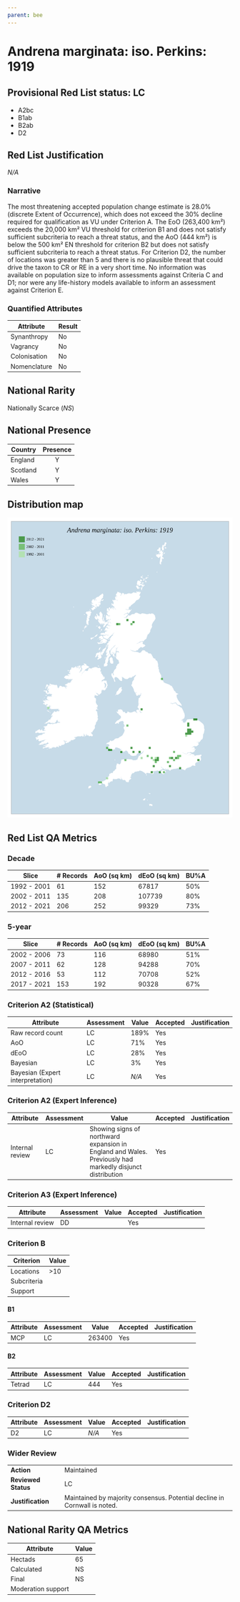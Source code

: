 ```yaml
---
parent: bee
---
```


# Andrena marginata: iso. Perkins: 1919

## Provisional Red List status: LC
- A2bc
- B1ab
- B2ab
- D2

## Red List Justification
*N/A*

### Narrative


The most threatening accepted population change estimate is 28.0% (discrete Extent of Occurrence), which does not exceed the 30% decline required for qualification as VU under Criterion A. The EoO (263,400 km²) exceeds the 20,000 km² VU threshold for criterion B1 and does not satisfy sufficient subcriteria to reach a threat status, and the AoO (444 km²) is below the 500 km² EN threshold for criterion B2 but does not satisfy sufficient subcriteria to reach a threat status. For Criterion D2, the number of locations was greater than 5 and there is no plausible threat that could drive the taxon to CR or RE in a very short time. No information was available on population size to inform assessments against Criteria C and D1; nor were any life-history models available to inform an assessment against Criterion E.

### Quantified Attributes
|Attribute|Result|
|---|---|
|Synanthropy|No|
|Vagrancy|No|
|Colonisation|No|
|Nomenclature|No|


## National Rarity
Nationally Scarce (*NS*)

## National Presence
|Country|Presence
|---|:-:|
|England|Y|
|Scotland|Y|
|Wales|Y|


## Distribution map
![](../map/50.svg)

## Red List QA Metrics
### Decade
| Slice | # Records | AoO (sq km) | dEoO (sq km) |BU%A |
|---|---|---|---|---|
|1992 - 2001|61|152|67817|50%|
|2002 - 2011|135|208|107739|80%|
|2012 - 2021|206|252|99329|73%|

### 5-year
| Slice | # Records | AoO (sq km) | dEoO (sq km) |BU%A |
|---|---|---|---|---|
|2002 - 2006|73|116|68980|51%|
|2007 - 2011|62|128|94288|70%|
|2012 - 2016|53|112|70708|52%|
|2017 - 2021|153|192|90328|67%|

### Criterion A2 (Statistical)
|Attribute|Assessment|Value|Accepted|Justification
|---|---|---|---|---|
|Raw record count|LC|189%|Yes||
|AoO|LC|71%|Yes||
|dEoO|LC|28%|Yes||
|Bayesian|LC|3%|Yes||
|Bayesian (Expert interpretation)|LC|*N/A*|Yes||

### Criterion A2 (Expert Inference)
|Attribute|Assessment|Value|Accepted|Justification
|---|---|---|---|---|
|Internal review|LC|Showing signs of northward expansion in England and Wales. Previously had markedly disjunct distribution|Yes||

### Criterion A3 (Expert Inference)
|Attribute|Assessment|Value|Accepted|Justification
|---|---|---|---|---|
|Internal review|DD||Yes||

### Criterion B
|Criterion| Value|
|---|---|
|Locations|>10|
|Subcriteria||
|Support||

#### B1
|Attribute|Assessment|Value|Accepted|Justification
|---|---|---|---|---|
|MCP|LC|263400|Yes||

#### B2
|Attribute|Assessment|Value|Accepted|Justification
|---|---|---|---|---|
|Tetrad|LC|444|Yes||

### Criterion D2
|Attribute|Assessment|Value|Accepted|Justification
|---|---|---|---|---|
|D2|LC|*N/A*|Yes||

### Wider Review
|  |  |
|---|---|
|**Action**|Maintained|
|**Reviewed Status**|LC|
|**Justification**|Maintained by majority consensus. Potential decline in Cornwall is noted.|

## National Rarity QA Metrics
|Attribute|Value|
|---|---|
|Hectads|65|
|Calculated|NS|
|Final|NS|
|Moderation support||
